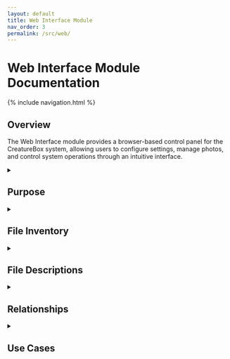 ```yaml
---
layout: default
title: Web Interface Module
nav_order: 3
permalink: /src/web/
---
```


# Web Interface Module Documentation

{% include navigation.html %}

## Overview

The Web Interface module provides a browser-based control panel for the CreatureBox system, allowing users to configure settings, manage photos, and control system operations through an intuitive interface.

<details id="purpose">
<summary><h2>Purpose</h2></summary>
<div markdown="1">

The `src/web` directory contains the complete web application component of the CreatureBox system. It provides a modular Flask-based web interface for controlling and monitoring the CreatureBox wildlife monitoring hardware. This component enables users to:

- Configure camera settings
- Capture photos on demand
- View the photo gallery
- Manage file storage
- Control system power and scheduling
- Monitor system status

The web interface is accessible both locally on the device network and remotely when properly configured for external access.

</div>
</details>

<details id="file-inventory">
<summary><h2>File Inventory</h2></summary>
<div markdown="1">

| Filename | Type | Size | Description |
|----------|------|------|-------------|
| app.py | Python | 1.6 KB | Application entry point and factory |
| config.py | Python | 0.9 KB | Web app configuration management |
| error_handlers.py | Python | 1.2 KB | Centralized error handling |
| middleware.py | Python | 0.8 KB | Request processing middleware |
| wsgi.py | Python | 0.4 KB | WSGI entry point for production |
| __init__.py | Python | 0.2 KB | Module initialization |

</div>
</details>

<details id="file-descriptions">
<summary><h2>File Descriptions</h2></summary>
<div markdown="1">

### app.py
- **Primary Purpose**: Main entry point for the Flask web application
- **Key Functions**:
  * `create_app(env_name='development')`: Application factory that initializes Flask
  * `register_blueprints(app)`: Registers route blueprints with the application
  * `configure_logging(app)`: Sets up application logging
  * `main()`: Entry point when run directly, starts the development server
- **Dependencies**:
  * Flask
  * Blueprints from routes directory
  * Middleware components
  * Error handlers
- **Technical Notes**: Implements the application factory pattern for flexible configuration and testing

### config.py
- **Primary Purpose**: Manages application configuration across environments 
- **Key Functions**:
  * `get_config()`: Retrieves configuration dictionary based on environment
  * `load_environment_variables()`: Loads variables from .env file or environment
  * `configure_app(app, env_name)`: Applies configuration to Flask app
- **Dependencies**:
  * os module
  * dotenv (optional)
- **Technical Notes**: Supports development, testing, and production environments with different settings

### error_handlers.py
- **Primary Purpose**: Centralizes HTTP error handling for the application
- **Key Functions**:
  * `register_error_handlers(app)`: Registers all error handlers with Flask app
  * `handle_400_error(e)`: Handles bad request errors
  * `handle_404_error(e)`: Handles page not found errors
  * `handle_500_error(e)`: Handles server errors
  * `log_error(e)`: Logs error details to application logger
- **Dependencies**:
  * Flask
  * logging module
- **Technical Notes**: Provides consistent error responses in both API and HTML formats

### middleware.py
- **Primary Purpose**: Implements request/response processing middleware
- **Key Functions**:
  * `configure_middleware(app)`: Sets up all middleware for the application
  * `log_request()`: Before-request handler for logging
  * `add_security_headers(response)`: After-request handler for security headers
- **Dependencies**:
  * Flask
  * Middleware modules from middleware/ directory
- **Technical Notes**: Uses Flask's before_request and after_request hooks for cross-cutting concerns

### wsgi.py
- **Primary Purpose**: WSGI entry point for production deployment
- **Key Functions**:
  * Imports and creates the Flask application object
  * Configures it for production environment
  * Provides the application variable for WSGI servers like Gunicorn
- **Dependencies**:
  * app.py (create_app function)
- **Technical Notes**: Minimal file that focuses on production deployment concerns only

### __init__.py
- **Primary Purpose**: Marks the directory as a Python package
- **Key Functions**:
  * Package initialization
  * Version definition
  * Package-level imports
- **Dependencies**: None
- **Technical Notes**: Keeps minimal code to avoid circular dependencies

</div>
</details>

<details id="relationships">
<summary><h2>Relationships</h2></summary>
<div markdown="1">

- **Related To**:
  * [Web Routes](./src-web-routes.md): API endpoints that use core app
  * [Web Services](./src-web-services.md): Background services used by app
  * [Web Utilities](./src-web-utils.md): Utility functions called by app
  * [Web Middleware](./src-web-middleware.md): Additional middleware components
  * [Web Static](./src-web-static.md): Frontend assets served by app
  * [Web Tests](./src-web-tests.md): Test suite for web application
- **Depends On**:
  * Flask framework
  * [Configuration Module](./core-components/configuration.md): For system settings
  * [Software Module](./core-components/software-module.md): For camera functionality
  * [Power Management](./core-components/power-management.md): For system power control
- **Used By**:
  * Web browser clients
  * [Deployment](./deployment.md): For production deployment
  * Mobile apps (if applicable)

</div>
</details>

<details id="use-cases">
<summary><h2>Use Cases</h2></summary>
<div markdown="1">

1. **Application Initialization**:
   - **Description**: Starting up the Flask application with appropriate configuration.
   - **Example**: 
     ```python
     # Development server startup
     from src.web.app import create_app
     
     app = create_app('development')
     app.run(host='0.0.0.0', port=5000, debug=True)
     ```

2. **Production Deployment**:
   - **Description**: Deploying the application with a WSGI server.
   - **Example**: 
     ```bash
     # Command line using Gunicorn
     gunicorn --workers=4 --bind=0.0.0.0:8000 src.web.wsgi:application
     ```

3. **Environment-specific Configuration**:
   - **Description**: Loading different settings based on the environment.
   - **Example**: 
     ```python
     app_dev = create_app('development')  # Debug enabled, development database
     app_test = create_app('testing')     # Test database, no email sending
     app_prod = create_app('production')  # Production optimized, error emails
     ```

4. **Consistent Error Handling**:
   - **Description**: Providing tailored error responses based on request type.
   - **Example**: 
     ```python
     # Example of how errors are handled
     from flask import request, jsonify, render_template
     
     def handle_404_error(e):
         if request.accept_mimetypes.accept_json and \
            not request.accept_mimetypes.accept_html:
            # API request
            return jsonify({"error": "Not found", "code": 404}), 404
         # Browser request
         return render_template("errors/404.html"), 404
     ```

5. **Request Processing Pipeline**:
   - **Description**: Setting up a request processing pipeline that logs requests and adds security headers.
   - **Example**: Each incoming request is logged and each outgoing response gets security headers like Content-Security-Policy.

</div>
</details>
